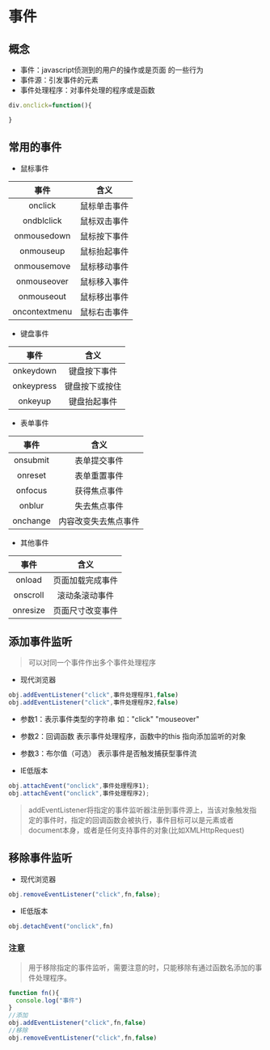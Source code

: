 # 事件
## 概念
- 事件：javascript侦测到的用户的操作或是页面 的一些行为
- 事件源：引发事件的元素
- 事件处理程序：对事件处理的程序或是函数

```javascript
div.onclick=function(){

}
```
## 常用的事件
- 鼠标事件

|事件|含义|
|:------:|:------:|
|onclick|鼠标单击事件|
|ondblclick|鼠标双击事件|
|onmousedown|鼠标按下事件|
|onmouseup|鼠标抬起事件|
|onmousemove|鼠标移动事件|
|onmouseover|鼠标移入事件|
|onmouseout|鼠标移出事件|
|oncontextmenu|鼠标右击事件|

- 键盘事件

|事件|含义|
|:----:|:----:|
|onkeydown|键盘按下事件|
|onkeypress|键盘按下或按住|
|onkeyup|键盘抬起事件|

- 表单事件

|事件|含义|
|:----:|:----:|
|onsubmit|表单提交事件|
|onreset|表单重置事件|
|onfocus|获得焦点事件|
|onblur|失去焦点事件|
|onchange|内容改变失去焦点事件|


- 其他事件

|事件|含义|
|:----:|:----:|
|onload|页面加载完成事件|
|onscroll|滚动条滚动事件|
|onresize|页面尺寸改变事件|


## 添加事件监听
>可以对同一个事件作出多个事件处理程序

- 现代浏览器
```javascript
obj.addEventListener("click",事件处理程序1,false)
obj.addEventListener("click",事件处理程序2,false)
```
  - 参数1：表示事件类型的字符串 如："click" "mouseover"
  - 参数2：回调函数 表示事件处理程序，函数中的this 指向添加监听的对象
  - 参数3：布尔值（可选） 表示事件是否触发捕获型事件流

- IE低版本
```javascript
obj.attachEvent("onclick",事件处理程序1);
obj.attachEvent("onclick",事件处理程序2);
```

> addEventListener将指定的事件监听器注册到事件源上，当该对象触发指定的事件时，指定的回调函数会被执行，事件目标可以是元素或者document本身，或者是任何支持事件的对象(比如XMLHttpRequest)

## 移除事件监听
- 现代浏览器
```javascript
obj.removeEventListener("click",fn,false);
```
- IE低版本
```javascript
obj.detachEvent("onclick",fn)
```

### 注意
> 用于移除指定的事件监听，需要注意的时，只能移除有通过函数名添加的事件处理程序。

```javascript
function fn(){
  console.log("事件")
}
//添加
obj.addEventListener("click",fn,false)
//移除
obj.removeEventListener("click",fn,false)
```
